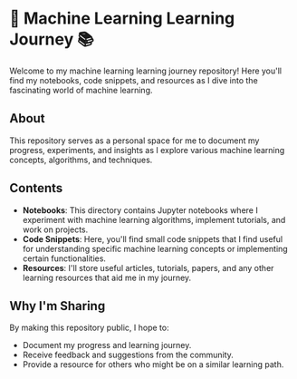 # 🤖 Machine Learning Learning Journey 📚

Welcome to my machine learning learning journey repository! Here you'll find my notebooks, code snippets, and resources as I dive into the fascinating world of machine learning.

## About
This repository serves as a personal space for me to document my progress, experiments, and insights as I explore various machine learning concepts, algorithms, and techniques.

## Contents
- **Notebooks**: This directory contains Jupyter notebooks where I experiment with machine learning algorithms, implement tutorials, and work on projects.
- **Code Snippets**: Here, you'll find small code snippets that I find useful for understanding specific machine learning concepts or implementing certain functionalities.
- **Resources**: I'll store useful articles, tutorials, papers, and any other learning resources that aid me in my journey.

## Why I'm Sharing
By making this repository public, I hope to:
- Document my progress and learning journey.
- Receive feedback and suggestions from the community.
- Provide a resource for others who might be on a similar learning path.

